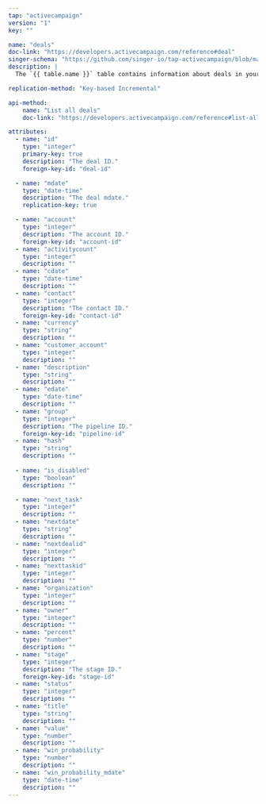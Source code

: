```yaml
---
tap: "activecampaign"
version: "1"
key: ""

name: "deals"
doc-link: "https://developers.activecampaign.com/reference#deal"
singer-schema: "https://github.com/singer-io/tap-activecampaign/blob/master/tap_activecampaign/schemas/deals.json"
description: |
  The `{{ table.name }}` table contains information about deals in your {{ integration.display_name }} account.

replication-method: "Key-based Incremental"

api-method:
    name: "List all deals"
    doc-link: "https://developers.activecampaign.com/reference#list-all-deals"

attributes:
  - name: "id"
    type: "integer"
    primary-key: true
    description: "The deal ID."
    foreign-key-id: "deal-id"

  - name: "mdate"
    type: "date-time"
    description: "The deal mdate."
    replication-key: true

  - name: "account"
    type: "integer"
    description: "The account ID."
    foreign-key-id: "account-id"
  - name: "activitycount"
    type: "integer"
    description: ""
  - name: "cdate"
    type: "date-time"
    description: ""
  - name: "contact"
    type: "integer"
    description: "The contact ID."
    foreign-key-id: "contact-id"
  - name: "currency"
    type: "string"
    description: ""
  - name: "customer_account"
    type: "integer"
    description: ""
  - name: "description"
    type: "string"
    description: ""
  - name: "edate"
    type: "date-time"
    description: ""
  - name: "group"
    type: "integer"
    description: "The pipeline ID."
    foreign-key-id: "pipeline-id"
  - name: "hash"
    type: "string"
    description: ""
  
  - name: "is_disabled"
    type: "boolean"
    description: ""

  - name: "next_task"
    type: "integer"
    description: ""
  - name: "nextdate"
    type: "string"
    description: ""
  - name: "nextdealid"
    type: "integer"
    description: ""
  - name: "nexttaskid"
    type: "integer"
    description: ""
  - name: "organization"
    type: "integer"
    description: ""
  - name: "owner"
    type: "integer"
    description: ""
  - name: "percent"
    type: "number"
    description: ""
  - name: "stage"
    type: "integer"
    description: "The stage ID."
    foreign-key-id: "stage-id"
  - name: "status"
    type: "integer"
    description: ""
  - name: "title"
    type: "string"
    description: ""
  - name: "value"
    type: "number"
    description: ""
  - name: "win_probability"
    type: "number"
    description: ""
  - name: "win_probability_mdate"
    type: "date-time"
    description: ""
---
```

